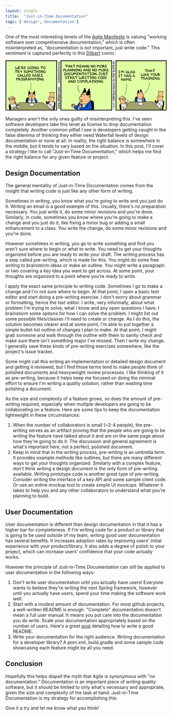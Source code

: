 ```yaml
---
layout: single
title:  "Just-in-Time Documentation"
tags: ['design','documentation']
---
```


One of the most interesting tenets of the [Agile Manifesto](http://agilemanifesto.org/) is valuing "working software over comprehensive documentation,"
which is often misinterpreted as, "documentation is not important, just write code." This sentiment is captured perfectly in this [Dilbert](http://dilbert.com/)
comic:

![Dilbert: Agile Programming](/images/dilbert-agile.png)

Managers aren't the only ones guilty of misinterpreting this. I've seen software developers take this tenet as license to drop documentation completely.
Another common pitfall I see is developers getting caught in the false dilemma of thinking they either need Waterfall levels of design documentation or
none at all. In reality, the right balance is somewhere in the middle, but it tends to vary based on the situation. In this post, I'll cover a strategy
I like to call "Just-in-Time Documentation," which helps me find the right balance for any given feature or project.

## Design Documentation

The general mentality of Just-in-Time Documentation comes from the insight that writing code is just like any other form of writing.

Sometimes in writing, you know what you're going to write and you just do it. Writing an email is a good example of this. Usually, there's no preparation
necessary. You just write it, do some minor revisions and you're done. Similarly, in code, sometimes you know where you're going to make a change and you
just do it, like fixing a minor bug or adding a small enhancement to a class. You write the change, do some minor revisions and you're done.

However sometimes in writing, you go to write something and find you aren't sure where to begin or what to write. You need to get your thoughts organized
before you are ready to write your draft. The writing process has a step called pre-writing, which is made for this. You might do some free writing to
brainstorm ideas or make an outline. You might write a paragraph or two covering a key idea you want to get across. At some point, your thoughts are
organized to a point where you're ready to write.

I apply the exact same principle to writing code. Sometimes I go to make a change and I'm not sure where to begin. At that point, I open a basic text editor
and start doing a pre-writing exercise. I don't worry about grammar or formatting, hence the text editor. I write, very informally, about what problem I'm
trying to solve, what I know and any open questions I have. I brainstorm some options for how I can solve the problem. I might list out some possible
files/classes I'll need to create or change. As I do this, the solution becomes clearer and at some point, I'm able to put together a simple bullet-list
outline of changes I plan to make. At that point, I might grab someone and walk through the outline with them to sanity check and make sure there isn't
something major I've missed. Then I write my change. I generally save these kinds of pre-writing exercises somewhere, like the project's issue tracker.

Some might call this writing an implementation or detailed design document and getting it reviewed, but I find those terms tend to make people think of
polished documents and heavyweight review processes. I like thinking of it as pre-writing, because it helps keep me focused on doing the minimal effort
to ensure I'm writing a quality solution, rather than wasting time polishing a document.

As the size and complexity of a feature grows, so does the amount of pre-writing required, especially when multiple developers are going to be collaborating
on a feature. Here are some tips to keep the documentation lightweight in these circumstances:

1. When the number of collaborators is small (~2-4 people), the pre-writing serves as an artifact proving that the people who are going to be writing
the feature have talked about it and are on the same page about how they're going to do it. The discussion and general agreement is what's important here,
not a perfect, polished document.
1. Keep in mind that in the writing process, pre-writing is an umbrella term. It provides example methods like outlines, but there are many different ways
to get your thoughts organized. Similarly with a complex feature, don't think writing a design document is the only form of pre-writing available.
Writing prototype code is another great type of pre-writing. Consider writing the interface of a key API and some sample client code. Or use an online
mockup tool to create simple UI mockups. Whatever it takes to help you and any other collaborators to understand what you're planning to build.

## User Documentation

User documentation is different than design documentation in that it has a higher bar for completeness. If I'm writing code for a product or library that
is going to be used outside of my team, writing good user documentation has several benefits. It increases adoption rates by improving users' initial
experience with your product/library. It also adds a degree of polish to your project, which can increase users' confidence that your code actually works.

However the principle of Just-in-Time Documentation can still be applied to user documentation in the following ways:

1. Don't write user documentation until you actually have users! Everyone wants to believe they're writing the next Spring framework, however until you
actually have users, spend your time making the software work well.
1. Start with a modest amount of documentation. For most github projects, a well-written README is enough. "Complete" documentation doesn't mean a full
user manual. It means you put care into the documentation you do write. Scale your documentation appropriately based on the number of users. Here's a great
[post](https://dev.to/codemouse92/your-project-isnt-done-yet) detailing how to write a good README.
1. Write your documentation for the right audience. Writing documentation for a developer library? A pom.xml, build.gradle and some sample code showcasing
each feature might be all you need.

## Conclusion

Hopefully this helps dispell the myth that Agile is synonymous with "no documentation." Documentation is an important piece of writing quality software, but
it should be limited to only what's necessary and appropriate, given the size and complexity of the task at hand. Just-in-Time Documentation is my strategy
for accomplishing this.

Give it a try and let me know what you think!
